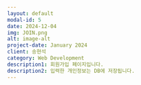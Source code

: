```yaml
---
layout: default
modal-id: 5
date: 2024-12-04
img: JOIN.png
alt: image-alt
project-date: January 2024
client: 송현석
category: Web Development
description1: 회원가입 페이지입니다.
description2: 입력한 개인정보는 DB에 저장됩니다.
---
```

